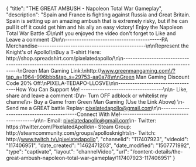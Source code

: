 {
    "title": "THE GREAT AMBUSH - Napoleon Total War Gameplay",
    "description": "Spain and France is fighting against Russia and Great Britain.  Spain is setting up an amazing ambush that is extremely risky, but if he can pull it off it could get him and his ally an easy victory!  Enjoy the Napoleon Total War Battle :D\n\nIf you enjoyed the video don't forget to Like and Leave a comment :D\n\n-----------------------------------------PA Merchandise----------------------------------------------\n\nRepresent the Knight's of Apollo!\nBuy a T-shirt Here: http:\/\/shop.spreadshirt.com\/pixelatedapollo\/\n\n---------------------------------------------------------------------------------------------------------------\nGreen Man Gaming Link:\nhttp:\/\/www.greenmangaming.com\/?tap_a=1964-996bbb&tap_s=29753-aa0a78\n\nGreen Man Gaming Discount Code 20% Off:\nPIXELA-TEDAPO-LLOSVE\n\n----------------------------------How You Can Support Me! -----------------------------------\n\n- Like, share and leave a comment :D\n- Turn OFF adblock or whitelist my channel\n- Buy a Game from Green Man Gaming (Use the Link Above) \n- Send me a GREAT battle Replay: pixelatedapollo@gmail.com\n\n------------------------------------------Connect With Me!-----------------------------------------\n\n- Email: pixelatedapollo@gmail.com\n- Twitter: https:\/\/twitter.com\/PixelatedApollo\n- Steam Group:  http:\/\/steamcommunity.com\/groups\/apollosknights\n- Twitch: http:\/\/www.twitch.tv\/pixelatedapollo",
    "channelid": "117407923",
    "videoid": "117406951",
    "date_created": "1462471203",
    "date_modified": "1507771992",
    "type": "captivate",
    "layout": "channelVideo",
    "url": "\/content-details\/the-great-ambush-napoleon-total-war-gameplay\/117407923-117406951"
}